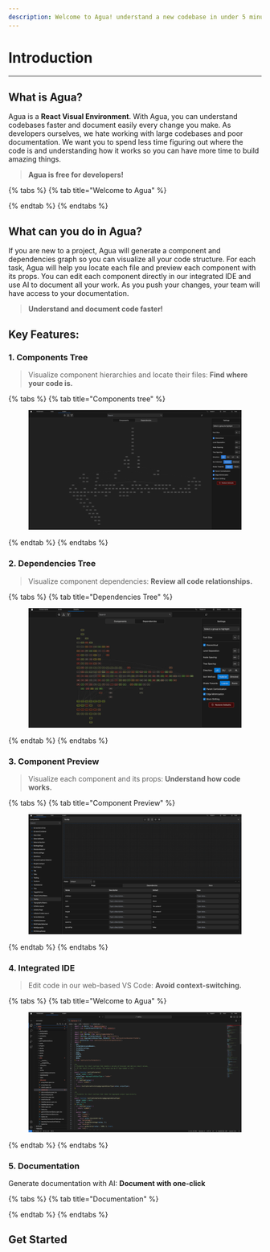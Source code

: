 ```yaml
---
description: Welcome to Agua! understand a new codebase in under 5 minutes.
---
```


# Introduction

***



## What is Agua?

Agua is a **React Visual Environment**. With Agua, you can understand codebases faster and document easily every change you make. As developers ourselves, we hate working with large codebases and poor documentation. We want you to spend less time figuring out where the code is and understanding how it works so you can have more time to build amazing things.&#x20;

> **Agua is free for developers!**

{% tabs %}
{% tab title="Welcome to Agua" %}

{% endtab %}
{% endtabs %}



## What can you do in Agua?

If you are new to a project, Agua will generate a component and dependencies graph so you can visualize all your code structure. For each task, Agua will help you locate each file and preview each component with its props. You can edit each component directly in our integrated IDE and use AI to document all your work. As you push your changes, your team will have access to your documentation.

> **Understand and document code faster!**



## Key Features:



### 1. Components Tree

> Visualize component hierarchies and locate their files: ‍**Find where your code is.**

{% tabs %}
{% tab title="Components tree" %}
<figure><img src=".gitbook/assets/Component-Tree-Reduced.png" alt=""><figcaption></figcaption></figure>
{% endtab %}
{% endtabs %}



### 2. Dependencies Tree

> Visualize component dependencies: **Review all code relationships.**

{% tabs %}
{% tab title="Dependencies Tree" %}
<figure><img src=".gitbook/assets/Dependency-Tree-Reduced.png" alt=""><figcaption></figcaption></figure>
{% endtab %}
{% endtabs %}



### 3. Component Preview

> Visualize each component and its props: **Understand how code works.**

{% tabs %}
{% tab title="Component Preview" %}
<figure><img src=".gitbook/assets/Component-Preview-Reduced.png" alt=""><figcaption></figcaption></figure>
{% endtab %}
{% endtabs %}



### 4. Integrated IDE

> Edit code in our web-based VS Code: **Avoid context-switching.**

{% tabs %}
{% tab title="Welcome to Agua" %}
<figure><img src=".gitbook/assets/Integrated-IDE-Reduced.png" alt=""><figcaption></figcaption></figure>
{% endtab %}
{% endtabs %}



### 5.  Documentation

Generate documentation with AI: **Document with one-click**

{% tabs %}
{% tab title="Documentation" %}

{% endtab %}
{% endtabs %}



## Get Started

